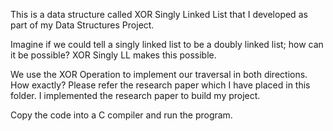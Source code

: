 This is a data structure called XOR Singly Linked List that I developed as part of my Data Structures Project.

Imagine if we could tell a singly linked list to be a doubly linked list; how can it be possible? XOR Singly LL makes this possible.

We use the XOR Operation to implement our traversal in both directions. How exactly? Please refer the research paper which I have placed in this folder. I implemented the research paper to build my project.

Copy the code into a C compiler and run the program.
